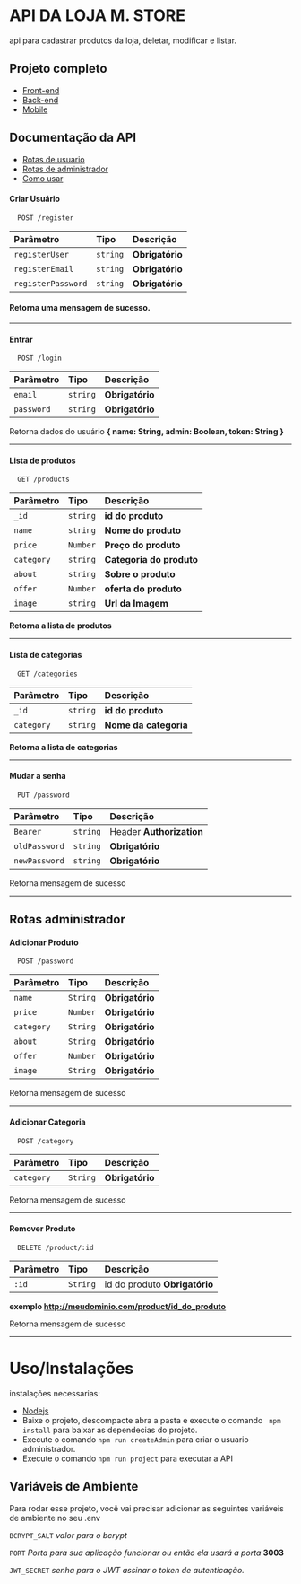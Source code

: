 
# API DA LOJA M. STORE

api para cadastrar produtos da loja, deletar, modificar e listar. 

## Projeto completo

- [Front-end](https://github.com/lucas-marquisio/m-store)
- [Back-end](https://github.com/lucas-marquisio/api-mstore)
- [Mobile](https://github.com/lucas-marquisio/mobile-mstore)

## Documentação da API


- [Rotas de usuario](#user)
- [Rotas de administrador](#admin)
- [Como usar](#howuse)


<a id="user"></a>

#### Criar Usuário

```
  POST /register
```

| Parâmetro   | Tipo       | Descrição                           |
| :---------- | :--------- | :---------------------------------- |
| `registerUser` | `string` | **Obrigatório** |
| `registerEmail` | `string` | **Obrigatório** |
| `registerPassword` | `string` | **Obrigatório** |

#### Retorna uma mensagem de sucesso.

---

#### Entrar 

```
  POST /login
```

| Parâmetro   | Tipo       | Descrição                           |
| :---------- | :--------- | :---------------------------------- |
| `email` | `string` | **Obrigatório** |
| `password` | `string` | **Obrigatório** |

 Retorna dados do usuário **{ name: String,  admin: Boolean, token: String }**

---

#### Lista de produtos 

```
  GET /products
```

| Parâmetro   | Tipo       | Descrição                           |
| :---------- | :--------- | :---------------------------------- |
| `_id` | `string` |  **id do produto** |
| `name` | `string` | **Nome do produto** |
| `price` | `Number` | **Preço do produto** |
| `category` | `string` | **Categoria do produto** |
| `about` | `string` | **Sobre o produto** |
| `offer` | `Number` | **oferta do produto** |
| `image` | `string` | **Url da Imagem** |


**Retorna a lista de produtos**

---

#### Lista de categorias 

```
  GET /categories
```
| Parâmetro   | Tipo       | Descrição                           |
| :---------- | :--------- | :---------------------------------- |
| `_id` | `string` |  **id do produto** |
| `category` | `string` |  **Nome da categoria** |

**Retorna a lista de categorias**

---

#### Mudar a senha 

```
  PUT /password
```

| Parâmetro   | Tipo       | Descrição                           |
| :---------- | :--------- | :---------------------------------- |
| `Bearer` | `string` |  Header **Authorization** |
| `oldPassword` | `string` | **Obrigatório** |
| `newPassword` | `string` | **Obrigatório** |

 Retorna mensagem de sucesso 

---


<a id="admin"></a>
## Rotas administrador 

#### Adicionar Produto

```
  POST /password
```

| Parâmetro   | Tipo       | Descrição                           |
| :---------- | :--------- | :---------------------------------- |
| `name` | `String` |  **Obrigatório** |
| `price` | `Number` | **Obrigatório** |
| `category` | `String` | **Obrigatório** |
| `about` | `String` | **Obrigatório** |
| `offer` | `Number` | **Obrigatório** |
| `image` | `String` | **Obrigatório** |


 Retorna mensagem de sucesso 

---

#### Adicionar Categoria

```
  POST /category
```

| Parâmetro   | Tipo       | Descrição                           |
| :---------- | :--------- | :---------------------------------- |
| `category` | `String` |  **Obrigatório** |

 Retorna mensagem de sucesso 

---


#### Remover Produto

```
  DELETE /product/:id
```

| Parâmetro   | Tipo       | Descrição                           |
| :---------- | :--------- | :---------------------------------- |
| `:id` | `String` |  id do produto  **Obrigatório** |

**exemplo http://meudominio.com/product/id_do_produto**

 Retorna mensagem de sucesso 

---


<a id="howuse"></a>
# Uso/Instalações

instalações necessarias: 

* <a href="https://nodejs.org/en/">Nodejs</a>
* Baixe o projeto, descompacte abra a pasta e execute o comando ``` npm install``` para baixar as dependecias do projeto.
* Execute o comando ```npm run createAdmin``` para criar o usuario administrador.
* Execute o comando ```npm run project``` para executar a API


## Variáveis de Ambiente

Para rodar esse projeto, você vai precisar adicionar as seguintes variáveis de ambiente no seu .env

`BCRYPT_SALT` _valor para o bcrypt_

`PORT` _Porta para sua aplicação funcionar ou então ela usará a porta_ **3003**

`JWT_SECRET` _senha para o JWT assinar o token de autenticação._
